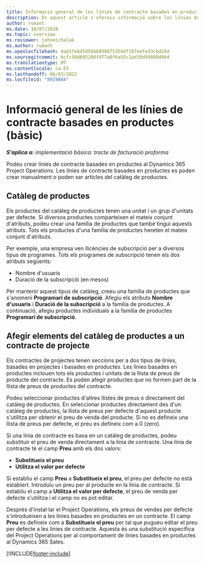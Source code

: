```yaml
---
title: Informació general de les línies de contracte basades en productes (bàsic)
description: En aquest article s'ofereix informació sobre les línies de contracte basades en productes.
author: rumant
ms.date: 10/07/2020
ms.topic: overview
ms.reviewer: johnmichalak
ms.author: rumant
ms.openlocfilehash: 4ad1fe6d5d56468d887535ddf107eefed3cbd28d
ms.sourcegitcommit: 6cfc50d89528df977a8f6a55c1ad39d99800d9b4
ms.translationtype: MT
ms.contentlocale: ca-ES
ms.lasthandoff: 06/03/2022
ms.locfileid: "8919864"
---
```

# <a name="product-based-contract-lines-overview---lite"></a>Informació general de les línies de contracte basades en productes (bàsic)

_**S'aplica a:** implementació bàsica: tracte de facturació proforma_

Podeu crear línies de contracte basades en productes al Dynamics 365 Project Operations. Les línies de contracte basades en productes es poden crear manualment o poden ser articles del catàleg de productes.

## <a name="product-catalog"></a>Catàleg de productes

Els productes del catàleg de productes tenen una unitat i un grup d'unitats per defecte. Si diversos productes comparteixen el mateix conjunt d'atributs, podeu crear una família de productes que també tingui aquests atributs. Tots els productes d'una família de productes hereten el mateix conjunt d'atributs.

Per exemple, una empresa ven llicències de subscripció per a diversos tipus de programes. Tots els programes de subscripció tenen els dos atributs següents:

- Nombre d'usuaris
- Duració de la subscripció (en mesos)

Per mantenir aquest tipus de catàleg, creeu una família de productes que s'anomeni **Programari de subscripció**. Afegiu els atributs **Nombre d'usuaris** i **Duració de la subscripció** a la família de productes. A continuació, afegiu productes individuals a la família de productes **Programari de subscripció**.

## <a name="add-product-catalog-items-to-a-project-contract"></a>Afegir elements del catàleg de productes a un contracte de projecte

Els contractes de projectes tenen seccions per a dos tipus de línies, basades en projectes i basades en productes. Les línies basades en productes inclouen tots els productes i unitats de la llista de preus de producte del contracte. Es poden afegir productes que no formen part de la llista de preus de productes del contracte.

Podeu seleccionar productes d'altres llistes de preus o directament del catàleg de productes. En seleccionar productes directament des d'un catàleg de productes, la llista de preus per defecte d'aquest producte s'utilitza per obtenir el preu de venda del producte. Si no es defineix una llista de preus per defecte, el preu es defineix com a 0 (zero).

Si una línia de contracte es basa en un catàleg de productes, podeu substituir el preu de venda directament a la línia de contracte. Una línia de contracte té el camp **Preu** amb els dos valors:

- **Substitueix el preu**
- **Utilitza el valor per defecte**

Si establiu el camp **Preu** a **Substitueix el preu**, el preu per defecte no està establert. Introduïu un preu per al producte en la línia de contracte. Si establiu el camp a **Utilitza el valor per defecte**, el preu de venda per defecte s'utilitza i el camp no es pot editar.

Després d'instal·lar el Project Operations, els preus de vendes per defecte s'introdueixen a les línies basades en productes en un contracte. El camp **Preu** es defineix com a **Substitueix el preu** per tal que pugueu editar el preu per defecte a les línies de contracte. Aquesta és una substitució específica del Project Operations per al comportament de línies basades en productes al Dynamics 365 Sales.


[!INCLUDE[footer-include](../../includes/footer-banner.md)]